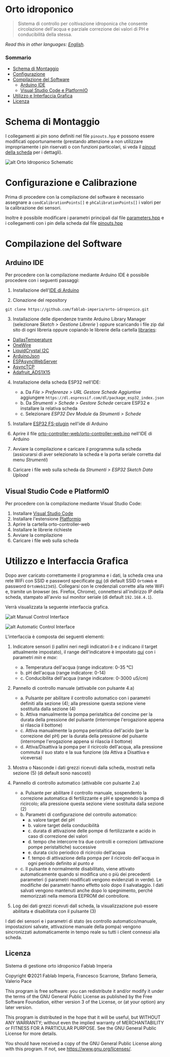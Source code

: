 # Orto idroponico
> Sistema di controllo per coltivazione idroponica che consente circolazione dell'acqua e parziale correzione dei valori di PH e conducibilità della stessa.

*Read this in other languages: [English](README.EN.md).*

### Sommario
- [Schema di Montaggio](#schema-di-montaggio)
- [Configurazione](#configurazione-e-calibrazione)
- [Compilazione del Software](#compilazione-del-software)
  - [Arduino IDE](#arduino-ide)
  - [Visual Studio Code e PlatformIO](#visual-studio-code-e-platformio)
- [Utilizzo e Interfaccia Grafica](#utilizzo-e-interfaccia-grafica)
- [Licenza](#licenza)

# Schema di Montaggio

I collegamenti ai pin sono definiti nel file `pinouts.hpp` e possono essere modificati opportunamente (prestando attenzione a non utilizzare impropriamente i pin riservati o con funzioni particolari, si veda il [pinout della scheda](https://raw.githubusercontent.com/fablab-imperia/orto-idroponico/main/pinouts/esp32-az-delivery.jpg) per i dettagli).

![alt Orto Idroponico Schematic](https://raw.githubusercontent.com/fablab-imperia/orto-idroponico/main/images/Schematic_Orto-Idroponico.png)

# Configurazione e Calibrazione

Prima di procedere con la compilazione del software è necessario assegnare a `condCalibrationPoints[]` e `phCalibrationPoints[]` i valori per la calibrazione dei sensori.

Inoltre è possibile modificare i parametri principali dal file [parameters.hpp](https://github.com/fablab-imperia/orto-idroponico/blob/main/orto-controller-web/parameters.hpp) e i collegamenti con i pin della scheda dal file [pinouts.hpp](https://github.com/fablab-imperia/orto-idroponico/blob/main/orto-controller-web/pinouts.hpp)

# Compilazione del Software

## Arduino IDE

Per procedere con la compilazione mediante Arduino IDE è possibile procedere con i seguenti passaggi:
1. Installazione dell'[IDE di Arduino](https://www.arduino.cc/en/software)

2. Clonazione del repository
```
git clone https://github.com/fablab-imperia/orto-idroponico.git
```
3. Installazione delle dipendenze tramite Arduino Library Manager (selezionare *Sketch > Gestione Librerie* ) oppure scaricando i file zip dal sito di ogni libreria oppure copiando le librerie della cartella [libraries](https://github.com/fablab-imperia/orto-idroponico/tree/main/libraries):
  * [DallasTemperature](https://www.milesburton.com/Dallas_Temperature_Control_Library)
  * [OneWire](http://www.pjrc.com/teensy/td_libs_OneWire.html)
  * [LiquidCrystal I2C](https://github.com/marcoschwartz/LiquidCrystal_I2C)
  * [ArduinoJson](https://github.com/bblanchon/ArduinoJson)
  * [ESPAsyncWebServer](https://github.com/me-no-dev/ESPAsyncWebServer)
  * [AsyncTCP](https://github.com/me-no-dev/AsyncTCP)
  * [Adafruit_ADS1X15](https://github.com/adafruit/Adafruit_ADS1X15)

4. Installazione della scheda ESP32 nell'IDE:
   - a. Da *File > Preferenze > URL Gestore Schede Aggiuntive* aggiungere ```https://dl.espressif.com/dl/package_esp32_index.json```
   - b. Da *Strumenti > Schede > Gestore Schede* cercare ESP32 e installare la relativa scheda
   - c. Selezionare *ESP32 Dev Module* da *Strumenti > Schede*

5. Installare [ESP32 FS-plugin](https://github.com/me-no-dev/arduino-esp32fs-plugin) nell'ide di Arduino

6. Aprire il file [orto-controller-web/orto-controller-web.ino](https://github.com/fablab-imperia/orto-idroponico/blob/main/orto-controller-web/orto-controller-web.ino) nell'IDE di Arduino

7. Avviare la compilazione e caricare il programma sulla scheda (assicurarsi di aver selezionato la scheda e la porta seriale corretta dal menu *Strumenti*)

8. Caricare i file web sulla scheda da *Strumenti > ESP32 Sketch Data Upload*



## Visual Studio Code e PlatformIO

Per procedere con la compilazione mediante Visual Studio Code:
1. Installare [Visual Studio Code](https://code.visualstudio.com/)
2. Installare l'estensione [Platformio](https://platformio.org/install/ide?install=vscode)
3. Aprire la cartella orto-controller-web
4. Installare le librerie richieste
5. Avviare la compilazione  
6. Caricare i file web sulla scheda

# Utilizzo e Interfaccia Grafica
Dopo aver caricato correttamente il programma e i dati, la scheda crea una rete WiFi con SSID e password specificate [qui](https://github.com/fablab-imperia/orto-idroponico/blob/main/orto-controller-web/parameters.hpp#L22) (di default SSID `OrtoWeb` e password `OrtoWeb12345`).
Collegarsi con le credenziali corrette alla rete WiFi e, tramite un browser (es. Firefox, Chrome), connettersi all'indirizzo IP della scheda, stampato all'avvio sul monitor seriale (di default `192.168.4.1`).

Verrà visualizzata la seguente interfaccia grafica.

![alt Manual Control Interface](https://raw.githubusercontent.com/fablab-imperia/orto-idroponico/main/images/Screenshoot_ESP_web_gui_manual_numbered.png)

![alt Automatic Control Interface](https://raw.githubusercontent.com/fablab-imperia/orto-idroponico/main/images/Screenshoot_ESP_web_gui_automatic_numbered.png)

L'interfaccia è composta dei seguenti elementi:

1. Indicatore sensori (i pallini neri negli indicatori *b* e *c* indicano il target attualmente impostato), il range dell'indicatore è impostato [qui](https://github.com/fablab-imperia/orto-idroponico/blob/main/orto-controller-web/data/main.js#L18) con i parametri *min* e *max*:
   * a. Temperatura dell'acqua (range indicatore: 0-35 °C)
   * b. pH dell'acqua (range indicatore: 0-14)
   * c. Conducibilita dell'acqua (range indicatore: 0-3000 uS/cm)

2. Pannello di controllo manuale (attivabile con pulsante 4.a)
   * a. Pulsante per abilitare il controllo automatico con i parametri definiti alla sezione (4); alla pressione questa sezione viene sostituita dalla sezione (4)
   * b. Attiva manualmente la pompa peristaltica del concime per la durata della pressione del pulsante (interrompe l'erogazione appena si rilascia il bottone)
   * c. Attiva manualmente la pompa peristaltica dell'acido (per la correzione del pH) per la durata della pressione del pulsante (interrompe l'erogazione appena si rilascia il bottone)
   * d. Attiva/Disattiva la pompa per il ricircolo dell'acqua, alla pressione commuta il suo stato e la sua funzione (da Attiva a Disattiva e viceversa)

3. Mostra o Nasconde i dati grezzi ricevuti dalla scheda, mostrati nella sezione (5) (di default sono nascosti)

4. Pannello di controllo automatico (attivabile con pulsante 2.a)
   * a. Pulsante per abilitare il controllo manuale, sospendento la correzione automatica di fertilizzante e pH e spegnendo la pompa di ricircolo; alla pressione questa sezione viene sostituita dalla sezione (2)
   * b. Parametri di configurazione del controllo automatico:
     * a. valore target del pH
     * b. valore target della conducibilità
     * c. durata di attivazione delle pompe di fertilizzante e acido in caso di correzione dei valori
     * d. tempo che intercorre tra due controlli e correzioni (attivazione pompe peristaltiche) successive
     * e. durata ciclo periodico di ricircolo dell'acqua
     * f. tempo di attivazione della pompa per il ricircolo dell'acqua in ogni periodo definito al punto *e*
   * c. Il pulsante è normalmente disabilitato, viene attivato automaticamente quando si modifica uno o più dei precedenti parameteri (i parametri modificati vengono evidenziati in verde). Le modifiche dei parametri hanno effetto solo dopo il salvataggio. I dati salvati vengono mantenuti anche dopo lo spegnimento, perché memorizzati nella memoria EEPROM del controllore.

5. Log dei dati grezzi ricevuti dall scheda, la visualizzazione può essere abilitata e disabilitata con il pulsante (3)

I dati dei sensori e i parametri di stato (es controllo automatico/manuale, impostazioni salvate, attivazione manuale della pompa) vengono sincronizzati automaticamente in tempo reale su tutti i client connessi alla scheda.

## Licenza
Sistema di gestione orto idroponico Fablab Imperia

Copyright ©2021  Fablab Imperia, Francesco Scarrone, Stefano Semeria, Valerio Pace

This program is free software: you can redistribute it and/or modify
it under the terms of the GNU General Public License as published by
the Free Software Foundation, either version 3 of the License, or
(at your option) any later version.

This program is distributed in the hope that it will be useful,
but WITHOUT ANY WARRANTY; without even the implied warranty of
MERCHANTABILITY or FITNESS FOR A PARTICULAR PURPOSE.  See the
GNU General Public License for more details.

You should have received a copy of the GNU General Public License
along with this program.  If not, see <https://www.gnu.org/licenses/>.
